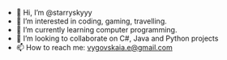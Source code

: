 - 👋 Hi, I’m @starryskyyy
- 👀 I’m interested in coding, gaming, travelling.
- 🌱 I’m currently learning computer programming. 
- 💞️ I’m looking to collaborate on C#, Java and Python projects
- 📫 How to reach me: vygovskaia.e@gmail.com


